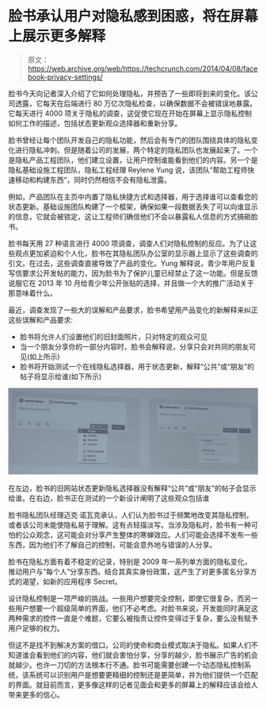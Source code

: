 # 脸书承认用户对隐私感到困惑，将在屏幕上展示更多解释

> 原文：<https://web.archive.org/web/https://techcrunch.com/2014/04/08/facebook-privacy-settings/>

脸书今天向记者深入介绍了它如何处理隐私，并预告了一些即将到来的变化。该公司透露，它每天在后端进行 80 万亿次隐私检查，以确保数据不会被错误地暴露。它每天进行 4000 项关于隐私的调查，这促使它现在开始在屏幕上显示隐私控制如何工作的描述，包括状态更新观众选择器和重新分享。

脸书曾经让每个团队开发自己的隐私功能，然后会有专门的团队围绕具体的隐私变化进行隐私冲刺。但是随着公司的发展，两个特定的隐私团队也发展起来了。一个是隐私产品工程团队，他们建立设置，让用户控制谁能看到他们的内容。另一个是隐私基础设施工程团队，隐私工程经理 Reylene Yung 说，该团队“帮助工程师快速移动和构建东西”，同时仍然相信不会有隐私泄露。

例如，产品团队在主页中内置了隐私快捷方式和选择器，用于选择谁可以查看您的状态更新。基础设施团队构建了一个框架，确保如果一段数据丢失了可以向谁显示的信息，它就会被锁定，这让工程师们确信他们不会以暴露私人信息的方式搞砸脸书。

脸书每天用 27 种语言进行 4000 项调查，调查人们对隐私控制的反应。为了让这些观点更加紧迫和个人化，脸书在其隐私团队办公室的显示器上显示了这些调查的引文。在过去，这些调查直接导致了产品的变化。Yung 解释说，青少年用户反复写信要求公开发帖的能力，因为脸书为了保护儿童已经禁止了这一功能。但是反馈说服它在 2013 年 10 月给青少年公开张贴的选择，并且做一个大的推广活动关于那意味着什么。

最近，调查发现了一些大的误解和产品要求，脸书希望用产品变化的新解释来纠正这些误解和产品要求:

*   脸书将允许人们设置他们的旧封面照片，只对特定的观众可见
*   当一个朋友分享你的一部分内容时，脸书会解释说，分享只会对共同的朋友可见(如上所示)
*   脸书将开始测试一个在线隐私选择器，用于状态更新，解释“公共”或“朋友”的帖子将显示给谁(如下所示)

![photo 3](img/c456dca85d1aacf51d1ef2f3444cf56a.png)

在左边，脸书的旧网站状态更新隐私选择器没有解释“公共”或“朋友”的帖子会显示给谁。在右边，脸书正在测试的一个新设计阐明了这些观众包括谁

脸书隐私团队经理迈克·诺瓦克承认，人们认为脸书过于频繁地改变其隐私控制，或者该公司未能使隐私易于理解。这有点轻描淡写。当涉及隐私时，脸书有一种可怕的公众观念，这可能会对分享产生整体的寒蝉效应。人们可能会选择不发布一些东西，因为他们不了解自己的控制，可能会意外地与错误的人分享。

脸书在隐私方面有着不稳定的记录，特别是 2009 年一系列单方面的隐私变化，推动用户与“每个人”分享东西。结合其真实身份政策，这产生了对更多匿名分享方式的渴望，如新的应用程序 Secret。

设计隐私控制是一项严峻的挑战。一些用户想要完全控制，即使它很复杂，而另一些用户想要一个超级简单的界面，他们不必考虑。对脸书来说，开发能同时满足这两种需求的控件一直是个难题，它要么被指责让控件变得过于复杂，要么没有赋予用户足够的权力。

但这不是找不到解决方案的借口。公司的使命和商业模式取决于隐私。如果人们不知道谁会看到他们的内容，他们就会害怕分享，分享的越少，脸书展示广告的机会就越少。也许一刀切的方法根本行不通。脸书可能需要创建一个动态隐私控制系统，该系统可以识别用户是想要更精细的控制还是更简单，并为他们提供一个匹配的界面。就目前而言，更多像这样的记者见面会和更多的屏幕上的解释应该会给人带来更多的信心。